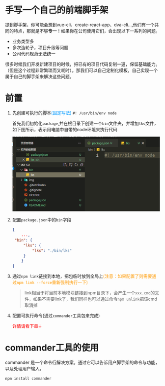 # 手写一个自己的前端脚手架

提到脚手架，你可能会想到vue-cli、create-react-app、dva-cli...,他们有一个共同的特点，那就是不够**专一**！如果你在公司使用它们，会出现以下一系列的问题。

- 业务类型多
- 多次造轮子，项目升级等问题
- 公司代码规范无法统一

很多时候我们开发新建项目的时候，把已有的项目代码复制一遍，保留基础能力。（但是这个过程非常繁琐而又耗时）。那我们可以自己定制化模板，自己实现一个属于自己的脚手架来解决这些问题。

# 前置

1. 先创建可执行的脚本<font color="#09f">(固定写法)</font> `#! /usr/bin/env node`

   首先我们初始化`package`,并在根目录下创建一个`bin`文件夹，并增加`lks`文件，如下图所示，表示用电脑中自带的node环境来执行代码

   ![](img/01、初始化.png)

2. 配置`package.json`中的`bin`字段

   ```json
   {
       ...,
   	"bin": {
       	"lks": {
       		"lks": "./bin/lks"
   		}
       }
   }
   ```

   

3. 通过`npm link`链接到本地，把包临时放到全局上<font color="#f90">(注意：如果配置了则需要通过`npm link --force`重新强制执行一下)</font>

   > link相当于将当前本地模块链接到npm目录下，会产生一个`xxx.cmd`的文件，如果不需要link了，我们同样也可以通过命令`npm unlink`把该cmd取消掉

4. 配置可执行命令(通过`commander`工具包来完成)

   <font color="#f00">详情请看下章↓</font>

# commander工具的使用

commander 是一个命令行解决方案。通过它可以告诉用户脚手架的命令与功能，以及处理用户输入。

```bash
npm install commander
```


